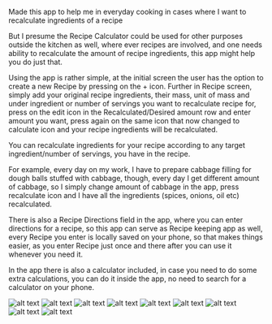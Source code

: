 Made this app to help me in everyday cooking in cases where I want to recalculate ingredients of a recipe

But I presume the Recipe Calculator could be used for other purposes outside the kitchen as well, where ever recipes are involved, and one needs ability to recalculate the amount of recipe ingredients, this app might help you do just that.

Using the app is rather simple, at the initial screen the user has the option to create a new Recipe by pressing on the + icon. 
Further in Recipe screen, simply add your original recipe ingredients, their mass, unit of mass and under ingredient or number of servings you want to recalculate recipe for, press on the edit icon in the Recalculated/Desired amount row and enter amount you want, press again on the same icon that now changed to calculate icon and your recipe ingredients will be recalculated.

You can recalculate ingredients for your recipe according to any target ingredient/number of servings, you have in the recipe.

For example, every day on my work, I have to prepare cabbage filling for dough balls stuffed with cabbage, though, every day I get different amount of cabbage, so I simply change amount of cabbage in the app, press recalculate icon and I have all the ingredients (spices, onions, oil etc) recalculated.

There is also a Recipe Directions field in the app, where you can enter directions for a recipe, so this app can serve as Recipe keeping app as well, every Recipe you enter is locally saved on your phone, so that makes things easier, as you enter Recipe just once and there after you can use it whenever you need it.

In the app there is also a calculator included, in case you need to do some extra calculations, you can do it inside the app, no need to search for a calculator on your phone.


![alt text](https://github.com/JanVeb/recipe_calculator/blob/master/assets/DeleteRecipe.jpg)
![alt text](https://github.com/JanVeb/recipe_calculator/blob/master/assets/HomePageView.jpg)
![alt text](https://github.com/JanVeb/recipe_calculator/blob/master/assets/SearchRecipes.jpg)
![alt text](https://github.com/JanVeb/recipe_calculator/blob/master/assets/DeleteRecipe.jpg)
![alt text](https://github.com/JanVeb/recipe_calculator/blob/master/assets/RecipePageView.jpg)
![alt text](https://github.com/JanVeb/recipe_calculator/blob/master/assets/DeleteIngredient.jpg)
![alt text](https://github.com/JanVeb/recipe_calculator/blob/master/assets/EditIngredient.jpg)
![alt text](https://github.com/JanVeb/recipe_calculator/blob/master/assets/EditRecipeDirections.jpg)
![alt text](https://github.com/JanVeb/recipe_calculator/blob/master/assets/Calculator.jpg)
